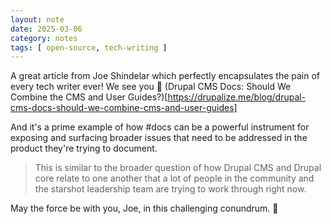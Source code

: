 ```yaml
---
layout: note
date: 2025-03-06
category: notes
tags: [ open-source, tech-writing ]
---
```


A great article from Joe Shindelar which perfectly encapsulates the pain of every tech writer ever! We see you 🤗 
(Drupal CMS Docs: Should We Combine the CMS and User Guides?)[https://drupalize.me/blog/drupal-cms-docs-should-we-combine-cms-and-user-guides]

And it's a prime example of how #docs can be a powerful instrument for exposing and surfacing broader issues that need to be addressed in the product they're trying to document.

> This is similar to the broader question of how Drupal CMS and Drupal core relate to one another that a lot of people in the
> community and the starshot leadership team are trying to work through right now.

May the force be with you, Joe, in this challenging conundrum. 🔧